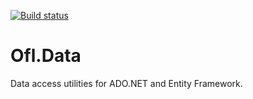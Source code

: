 [![Build status](https://ci.appveyor.com/api/projects/status/xk0q86bm3gxrrfuw?svg=true)](https://ci.appveyor.com/project/OneFrameLink/ofl-data)

# Ofl.Data
Data access utilities for ADO.NET and Entity Framework.
